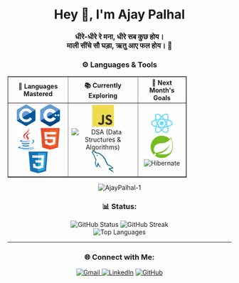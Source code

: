 <h1 align="center">Hey 👋, I'm Ajay Palhal </h1>


<!-- <h3 align="center">💻 Turning Ideas into Code ✨</h3> -->

<h3 align="center" style="text-align: center;">
  धीरे-धीरे रे मना, धीरे सब कुछ होय।<br>
  माली सींचे सौ घड़ा, ऋतु आए फल होय। 🌱
</h3>






<h3 align="center">⚙️ Languages & Tools</h3>

<table align="center" border="1" cellpadding="10" cellspacing="0" style="width: 80%; text-align: center; border-collapse: collapse;">
  <tr>
    <th><b>🌟 Languages Mastered</b></th>
    <th><b>📚 Currently Exploring</b></th>
    <th><b>🚀 Next Month's Goals</b></th>
  </tr>
  <tr>
    <td style="vertical-align: middle;">
      <img src="https://raw.githubusercontent.com/devicons/devicon/master/icons/c/c-original.svg" alt="C" width="50" title="C" />
      <img src="https://raw.githubusercontent.com/devicons/devicon/master/icons/cplusplus/cplusplus-original.svg" alt="C++" width="50" title="C++" />
      <img src="https://raw.githubusercontent.com/devicons/devicon/master/icons/java/java-original.svg" alt="Java (OOPs)" width="50" title="Java (OOPs)" />
      <img src="https://raw.githubusercontent.com/devicons/devicon/master/icons/html5/html5-original.svg" alt="HTML" width="50" title="HTML" />
      <img src="https://raw.githubusercontent.com/devicons/devicon/master/icons/css3/css3-original.svg" alt="CSS" width="50" title="CSS" />
    </td>
    <td style="vertical-align: middle;">
      <img src="https://raw.githubusercontent.com/devicons/devicon/master/icons/javascript/javascript-original.svg" alt="JavaScript" width="50" title="JavaScript" />
      <img src="https://cdn.iconscout.com/icon/free/png-512/c-programming-569564.png" alt="DSA (Data Structures & Algorithms)" width="50" title="DSA" />
      <img src="https://raw.githubusercontent.com/devicons/devicon/master/icons/mysql/mysql-original.svg" alt="MySQL" width="50" title="MySQL" />
    </td>
    <td style="vertical-align: middle;">
      <img src="https://raw.githubusercontent.com/devicons/devicon/master/icons/react/react-original.svg" alt="React" width="50" title="React" />
      <img src="https://raw.githubusercontent.com/devicons/devicon/master/icons/spring/spring-original.svg" alt="Spring Boot" width="50" title="Spring Boot" />
      <img src="https://cdn.jsdelivr.net/gh/devicons/devicon/icons/hibernate/hibernate-original.svg" alt="Hibernate" width="50" title="Hibernate" />
    </td>
  </tr>
  
</table>

<p align="center"> <img src="https://komarev.com/ghpvc/?username=AjayPalhal-1&label=Profile%20views&color=0e75b6&style=flat" alt="AjayPalhal-1" /> </p>





<h3 align="center">📊 Status: </h3>
<p align="center">
  <img src="https://github-readme-stats.vercel.app/api?username=AjayPalhal-1&show_icons=true&theme=radical" alt="GitHub Status" height="160"/> 
        <img src="https://github-readme-streak-stats.herokuapp.com/?user=AjayPalhal-1&theme=radical" alt="GitHub Streak" height="160"/>  <br>
    <img src="https://github-readme-stats.vercel.app/api/top-langs?username=AjayPalhal-1&layout=compact&theme=radical" alt="Top Languages" height="180"/> 


</p>


---

<h3 align="center">🌐 Connect with Me:</h3>
<p align="center">
<a href="mailto:ajaypalhal63@gmail.com">
  <img src="https://img.shields.io/badge/Gmail-red?style=for-the-badge&logo=gmail&logoColor=white" alt="Gmail">
</a>
  <a href="https://www.linkedin.com/in/ajay-palhal-98704224a/" target="_blank"><img src="https://img.shields.io/badge/LinkedIn-blue?style=for-the-badge&logo=linkedin&logoColor=white" alt="LinkedIn"></a>
  <a href="https://github.com/AjayPalhal-1" target="_blank"><img src="https://img.shields.io/badge/GitHub-black?style=for-the-badge&logo=github&logoColor=white" alt="GitHub"></a>
  
</p>
